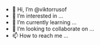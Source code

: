 - 👋 Hi, I’m @viktorrusof
- 👀 I’m interested in ...
- 🌱 I’m currently learning ...
- 💞️ I’m looking to collaborate on ...
- 📫 How to reach me ...

<!---
viktorrusof/viktorrusof is a ✨ special ✨ repository because its `README.md` (this file) appears on your GitHub profile.
You can click the Preview link to take a look at your changes.
--->
